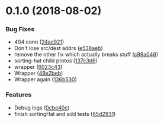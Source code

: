 <a name="0.1.0"></a>
# 0.1.0 (2018-08-02)


### Bug Fixes

* 404 conn ([24ac921](https://github.com/Teletunnel/teletunnel-core/commit/24ac921))
* Don't lose src/dest addrs ([e538aeb](https://github.com/Teletunnel/teletunnel-core/commit/e538aeb))
* remove the other fix which actually breaks stuff ([c99a049](https://github.com/Teletunnel/teletunnel-core/commit/c99a049))
* sorting-hat child protos ([137c3d6](https://github.com/Teletunnel/teletunnel-core/commit/137c3d6))
* wrapper ([6023c43](https://github.com/Teletunnel/teletunnel-core/commit/6023c43))
* Wrapper ([48e2beb](https://github.com/Teletunnel/teletunnel-core/commit/48e2beb))
* Wrapper again ([136b530](https://github.com/Teletunnel/teletunnel-core/commit/136b530))


### Features

* Debug logs ([0cbe40c](https://github.com/Teletunnel/teletunnel-core/commit/0cbe40c))
* finish sortingHat and add tests ([65d2931](https://github.com/Teletunnel/teletunnel-core/commit/65d2931))



